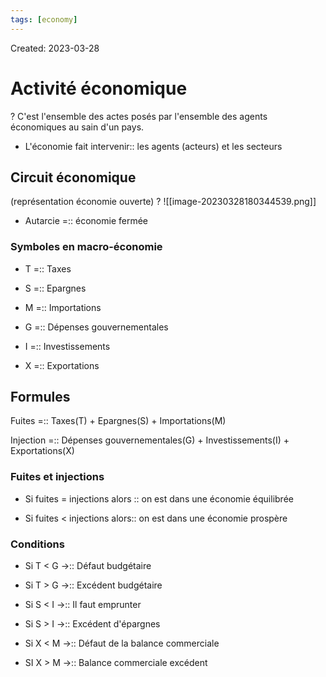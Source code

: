 ```yaml
---
tags: [economy]
---
```

Created: 2023-03-28

# Activité économique
?
C'est l'ensemble des actes posés par l'ensemble des agents économiques au sain d'un pays.
<!--SR:!2023-12-16,89,150-->

- L'économie fait intervenir:: les agents (acteurs) et les secteurs
<!--SR:!2023-12-08,132,230-->

## Circuit économique
(représentation économie ouverte)
?
![[image-20230328180344539.png]]
<!--SR:!2023-12-11,158,250-->

- Autarcie =:: économie fermée
<!--SR:!2024-04-12,150,270-->

### Symboles en macro-économie
- T =:: Taxes
<!--SR:!2023-11-28,171,310-->
- S =:: Epargnes
<!--SR:!2024-01-05,198,310-->
- M =:: Importations
<!--SR:!2024-02-28,257,330-->
- G =:: Dépenses gouvernementales
<!--SR:!2025-03-26,498,310-->
- I =:: Investissements
<!--SR:!2023-12-07,179,310-->
- X =:: Exportations
<!--SR:!2024-04-23,300,330-->

## Formules
Fuites =:: Taxes(T) + Epargnes(S) + Importations(M)
<!--SR:!2024-05-03,184,230-->
Injection =:: Dépenses gouvernementales(G) + Investissements(I) + Exportations(X)
<!--SR:!2024-01-14,117,221-->

### Fuites et injections
- Si fuites = injections alors :: on est dans une économie équilibrée
<!--SR:!2024-03-25,231,270-->
- Si fuites < injections alors:: on est dans une économie prospère
<!--SR:!2024-03-27,231,270-->

### Conditions
- Si T < G $\rightarrow$:: Défaut budgétaire
<!--SR:!2024-01-29,175,230-->
- Si T > G $\rightarrow$:: Excédent budgétaire
<!--SR:!2023-12-31,170,250-->
- Si S < I $\rightarrow$:: Il faut emprunter
<!--SR:!2024-06-04,244,230-->
- Si S > I $\rightarrow$:: Excédent d'épargnes
<!--SR:!2024-09-01,315,250-->
- Si X < M $\rightarrow$:: Défaut de la balance commerciale
<!--SR:!2024-10-19,344,250-->
- SI X > M $\rightarrow$:: Balance commerciale excédent
<!--SR:!2024-07-04,279,250-->